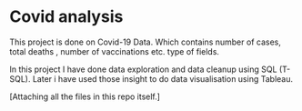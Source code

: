 # Covid analysis

This project is done on Covid-19 Data. Which contains number of cases, total deaths , number of vaccinations etc. type of fields. 

In this project I have done data exploration and data cleanup using SQL (T-SQL).
Later i have used those insight to do data visualisation using Tableau.

[Attaching all the files in this repo itself.]
